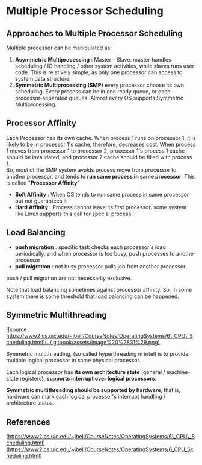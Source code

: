 # Multiple Processor Scheduling

## Approaches to Multiple Processor Scheduling

Multiple processor can be manipulated as:

1. **Asymmetric Multiprocessing** : Master - Slave. master handles scheduling / IO handling / other system activities, while slaves runs user code. This is relatively simple, as only one processor can access to system data structure.
2. **Symmetric Multiprocessing \(SMP\)** every processor choose its own scheduling. Every process can be in one ready queue, or each processor-separated queues. Almost every OS supports Symmetric Multiprocessing.

## Processor Affinity

Each Processor has its own cache. When process 1 runs on processor 1, it is likely to be in processor 1's cache, therefore, decreases cost. When process 1 moves from processor 1 to processor 2, processor 1's process 1 cache should be invalidated, and processor 2 cache should be filled with process 1.  
So, most of the SMP system avoids process move from processor to another processor, and tends to **run same process in same processor**. This is called "**Processor Affinity**"

* **Soft Affinity** : When OS tends to run same process in same processor but not guarantees it
* **Hard Affinity** : Process cannot leave its first processor. some system like Linux supports this call for special process.

## Load Balancing

* **push migration** : specific task checks each processor's load periodically, and when processor is too busy, push processes to another processor
* **pull migration** : not busy processor pulls job from another processor

push / pull migration are not necessarily exclusive.

Note that load balancing sometimes against processor affinity. So, in some system there is some threshold that load balancing can be happened.

## Symmetric Multithreading

![source : https://www2.cs.uic.edu/~jbell/CourseNotes/OperatingSystems/6\_CPU\_Scheduling.html](../.gitbook/assets/image%20%2831%29.png)

Symmetric multithreading, \(so called hyperthreading in intel\) is to provide multiple logical processor in same physical processor.

Each logical processor has **its own architecture state** \(general / machine-state registers\), **supports interrupt over logical processors**.

**Symmetric multithreading should be supported by hardware**, that is, hardware can mark each logical processor's interrupt handling / architecture status.

## References

[https://www2.cs.uic.edu/~jbell/CourseNotes/OperatingSystems/6\_CPU\_Scheduling.html](https://www2.cs.uic.edu/~jbell/CourseNotes/OperatingSystems/6_CPU_Scheduling.html)

